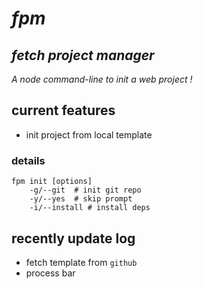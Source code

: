 # *fpm*

## *fetch project manager*

*A node command-line to init a web project !*

## current features

- init project from local template

### details

```shell
fpm init [options]
    -g/--git  # init git repo
    -y/--yes  # skip prompt
    -i/--install # install deps
```

## recently update log

- fetch template from `github`
- process bar
